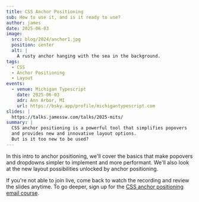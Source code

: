 ```yaml
---
title: CSS Anchor Positioning
sub: How to use it, and is it ready to use?
author: james
date: 2025-06-03
image:
  src: blog/2024/anchor1.jpg
  position: center
  alt: |
    A rusty anchor hanging with the sea in the background.
tags:
  - CSS
  - Anchor Positioning
  - Layout
events:
  - venue: Michigan Typescript
    date: 2025-06-03
    adr: Ann Arbor, MI
    url: https://bsky.app/profile/michigantypescript.com
slides: |
  https://talks.jamessw.com/talks/2025-mits/
summary: |
  CSS anchor positioning is a powerful tool that simplifies popovers
  and provides new and innovative layout options.
  But is it too new to be used?
---
```


In this intro to anchor positioning,
we'll cover the basics that
make popovers and dropdowns
simpler to implement and more performant.
We'll also look at the new layout possibilities
unlocked by anchor positioning.

If you're not able to join live, come back
to watch the recording and review the slides anytime.
To go deeper, sign up for the
[CSS anchor positioning email course](/courses/anchor-positioning/).
